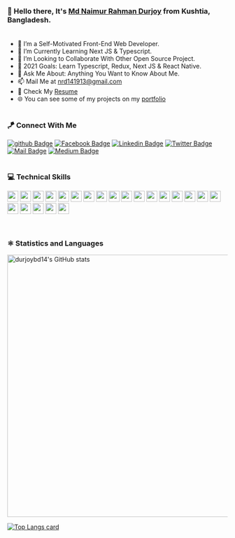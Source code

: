 ### 📖 Hello there, It's [Md Naimur Rahman Durjoy][website] from Kushtia, Bangladesh. <br/><br/>

- 🔭 I’m a Self-Motivated Front-End Web Developer.
- 🌱 I’m Currently Learning Next JS & Typescript.
- 👯 I’m Looking to Collaborate With Other Open Source Project.
- 🥅 2021 Goals: Learn Typescript, Redux, Next JS  & React Native.
- 💬 Ask Me About: Anything You Want to Know About Me.
- 📫 Mail Me at nrd141913@gmail.com
- 📄 Check My [Resume][resume]
- 🌐  You can see some of my projects on my [portfolio](https://durjoy-bd.web.app/projects) <br/><br/>

### 🪁 Connect With Me

[![github Badge](https://img.shields.io/badge/GitHub-100000?style=for-the-badge&logo=github&logoColor=white)][github]
[![Facebook Badge](https://img.shields.io/badge/Facebook-1877F2?style=for-the-badge&logo=facebook&logoColor=white)][facebook]
[![Linkedin Badge](https://img.shields.io/badge/LinkedIn-0077B5?style=for-the-badge&logo=linkedin&logoColor=white)][linkedin]
[![Twitter Badge](https://img.shields.io/badge/Twitter-1DA1F2?style=for-the-badge&logo=twitter&logoColor=white)][twitter]
[![Mail Badge](https://img.shields.io/badge/Gmail-D14836?style=for-the-badge&logo=gmail&logoColor=white)][email]
[![Medium Badge](https://img.shields.io/badge/Medium-12100E?style=for-the-badge&logo=medium&logoColor=white)][medium] <br/><br/>

### 💻 Technical Skills

<p align="left">
<img src="https://img.shields.io/badge/HTML5-E34F26?style=for-the-badge&logo=html5&logoColor=white" height="25" />
<img src="https://img.shields.io/badge/CSS3-1572B6?style=for-the-badge&logo=css3&logoColor=white" height="25" />
<img src="https://img.shields.io/badge/Bootstrap-563D7C?style=for-the-badge&logo=bootstrap&logoColor=white" height="25"/>
<img src="https://img.shields.io/badge/Material--UI-0081CB?style=for-the-badge&logo=material-ui&logoColor=white" height="25" />
<img src="https://img.shields.io/badge/Tailwind_CSS-38B2AC?style=for-the-badge&logo=tailwind-css&logoColor=white" height="25"/>
<img src="https://img.shields.io/badge/Sass-CC6699?style=for-the-badge&logo=sass&logoColor=white" height="25" />
<img src="https://img.shields.io/badge/JavaScript-F7DF1E?style=for-the-badge&logo=javascript&logoColor=black" height="25"/>
<img src="https://img.shields.io/badge/React-20232A?style=for-the-badge&logo=react&logoColor=61DAFB" height="25"/>
<img src="https://img.shields.io/badge/React_Router-CA4245?style=for-the-badge&logo=react-router&logoColor=white" height="25"/>
<img src="https://img.shields.io/badge/next.js-000000?style=for-the-badge&logo=nextdotjs&logoColor=white" height="25"/>
<img src="https://img.shields.io/badge/TypeScript-007ACC?style=for-the-badge&logo=typescript&logoColor=white" height="25"/>
<img src="https://img.shields.io/badge/Redux-593D88?style=for-the-badge&logo=redux&logoColor=white" height="25"/>
<img src="https://img.shields.io/badge/Node.js-339933?style=for-the-badge&logo=nodedotjs&logoColor=white" height="25"/>
<img src="https://img.shields.io/badge/Express.js-000000?style=for-the-badge&logo=express&logoColor=white" height="25"/>
<img src="https://img.shields.io/badge/MongoDB-4EA94B?style=for-the-badge&logo=mongodb&logoColor=white" height="25"/>
<img src="https://img.shields.io/badge/React_Native-20232A?style=for-the-badge&logo=react&logoColor=61DAFB" height="25"/>
<img src="https://img.shields.io/badge/GitHub-100000?style=for-the-badge&logo=github&logoColor=white" height="25"/>
<img src="https://img.shields.io/badge/Jira-0052CC?style=for-the-badge&logo=Jira&logoColor=white" height="25"/>
<img src="https://img.shields.io/badge/firebase-ffca28?style=for-the-badge&logo=firebase&logoColor=black" height="25"/>
<img src="https://img.shields.io/badge/Netlify-00C7B7?style=for-the-badge&logo=netlify&logoColor=white" height="25"/>
<img src="https://img.shields.io/badge/Visual_Studio_Code-0078D4?style=for-the-badge&logo=visual%20studio%20code&logoColor=white" height="25"/>
<img src="https://img.shields.io/badge/Microsoft_Office-D83B01?style=for-the-badge&logo=microsoft-office&logoColor=white" height="25"/>
</p><br/>

### ⚛️ Statistics and Languages
                                                                                                                         
<img width="600px" alt="durjoybd14's GitHub stats"  src="https://github-readme-stats.vercel.app/api?username=durjoybd14&show_icons=true" />

[![Top Langs card](https://github-readme-stats.vercel.app/api/top-langs/?username=durjoybd14&card_width=600)][github]


[website]: https://durjoy-bd.web.app/
[linkedin]: https://www.linkedin.com/in/durjoybd14
[github]: https://github.com/durjoybd14
[resume]: https://drive.google.com/file/d/1yZzm4hyoEe84sWsQPE_tPCOPAM46CLBb/view
[facebook]: https://www.facebook.com/profile.php?id=100009504175385
[medium]: https://medium.com/@nrd141913
[twitter]: https://twitter.com/durjoybd14
[email]: nrd141913@gmail.com
